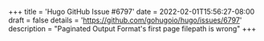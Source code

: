 +++
title = 'Hugo GitHub Issue #6797'
date = 2022-02-01T15:56:27-08:00
draft = false
details = 'https://github.com/gohugoio/hugo/issues/6797'
description = "Paginated Output Format's first page filepath is wrong"
+++
